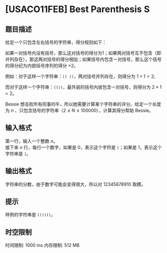 # [USACO11FEB] Best Parenthesis S

## 题目描述

给定一个只包含左右括号的字符串，得分规则如下：

如果一对括号内没有括号，那么这对括号的得分为1；如果两对括号互不包含（即并列存在），那这两对括号的得分相加；如果括号内包含一对括号，那么这个括号的得分纪为内部括号序列的得分 $\times 2$。

例如：对于这样一个字符串：`() ()`，两对括号并列存在，则得分为 $1+1=2$;

而对于这样一个字符串：`(())`，最外层的括号内层包含一对括号，则得分为 $2 \times 1 = 2$。


Bessie 想击败所有同事的牛，所以她需要计算某个字符串的评分。给定一个长度为 $n$ 、只包含括号的字符串（$2 \le N \le 100000$），计算其得分帮助 Bessie。

## 输入格式

第一行，输入一个整数 $n$。  
接下来 $n$ 行，每行一个数字，如果是 $0$，表示这个字符是 `(`；如果是 $1$，表示这个字符串是 `)`。

## 输出格式

字符串的分数，由于数字可能会变得很大，所以对 $12345678910$ 取模。

## 提示

样例的字符串是 `(())()`。

## 时空限制

时间限制: 1000 ms
内存限制: 512 MB
